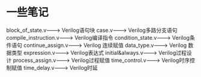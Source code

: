 # 一些笔记

block_of_state.v---> Verilog语句块
case.v---> Verilog多路分支语句
compile_instruction.v---> Verilog编译指令
condition_state.v---> Verilog条件语句
continue_assign.v---> Verilog 连续赋值
data_type.v---> Verilog 数据类型
expression.v---> Verilog表达式
initial&always.v---> Verilog过程设计
process_assign.v---> Verilog过程赋值
time_control.v---> Verilog时序控制赋值
time_delay.v---> Verilog时延
